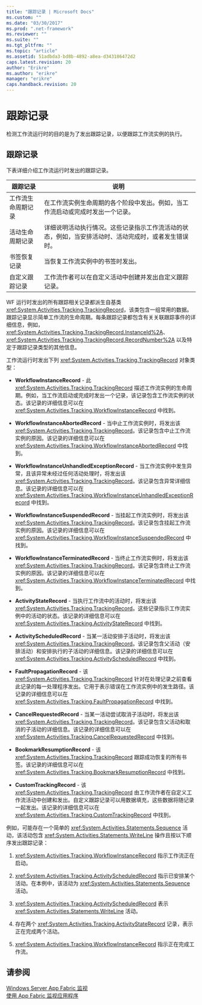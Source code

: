 ```yaml
---
title: "跟踪记录 | Microsoft Docs"
ms.custom: ""
ms.date: "03/30/2017"
ms.prod: ".net-framework"
ms.reviewer: ""
ms.suite: ""
ms.tgt_pltfrm: ""
ms.topic: "article"
ms.assetid: 51adbda3-bd8b-4892-a8ea-d343186472d2
caps.latest.revision: 20
author: "Erikre"
ms.author: "erikre"
manager: "erikre"
caps.handback.revision: 20
---
```

# 跟踪记录
检测工作流运行时的目的是为了发出跟踪记录，以便跟踪工作流实例的执行。  
  
## 跟踪记录  
 下表详细介绍工作流运行时发出的跟踪记录。  
  
|跟踪记录|说明|  
|----------|--------|  
|工作流生命周期记录|在工作流实例生命周期的各个阶段中发出。例如，当工作流启动或完成时发出一个记录。|  
|活动生命周期记录|详细说明活动执行情况。这些记录指示工作流活动的状态，例如，当安排活动时、活动完成时，或者发生错误时。|  
|书签恢复记录|当恢复工作流实例中的书签时发出。|  
|自定义跟踪记录|工作流作者可以在自定义活动中创建并发出自定义跟踪记录。|  
  
 WF 运行时发出的所有跟踪相关记录都派生自基类 <xref:System.Activities.Tracking.TrackingRecord>，该类包含一组常用的数据。跟踪记录显示简单工作流的生命周期。每条跟踪记录都包含有关关联跟踪事件的详细信息，例如，<xref:System.Activities.Tracking.TrackingRecord.InstanceId%2A>、<xref:System.Activities.Tracking.TrackingRecord.RecordNumber%2A> 以及特定于跟踪记录类型的其他信息。  
  
 工作流运行时发出下列 <xref:System.Activities.Tracking.TrackingRecord> 对象类型：  
  
-   **WorkflowInstanceRecord** \- 此 <xref:System.Activities.Tracking.TrackingRecord> 描述工作流实例的生命周期。例如，当工作流启动或完成时发出一个记录，该记录包含工作流实例的状态。该记录的详细信息可以在 <xref:System.Activities.Tracking.WorkflowInstanceRecord> 中找到。  
  
-   **WorkflowInstanceAbortedRecord** \- 当中止工作流实例时，将发出该 <xref:System.Activities.Tracking.TrackingRecord>。该记录包含中止工作流实例的原因。该记录的详细信息可以在 <xref:System.Activities.Tracking.WorkflowInstanceAbortedRecord> 中找到。  
  
-   **WorkflowInstanceUnhandledExceptionRecord** \- 当工作流实例中发生异常，且该异常未经过任何活动处理时，将发出该 <xref:System.Activities.Tracking.TrackingRecord>。该记录包含异常详细信息。该记录的详细信息可以在 <xref:System.Activities.Tracking.WorkflowInstanceUnhandledExceptionRecord> 中找到。  
  
-   **WorkflowInstanceSuspendedRecord** \- 当挂起工作流实例时，将发出该 <xref:System.Activities.Tracking.TrackingRecord>。该记录包含挂起工作流实例的原因。该记录的详细信息可以在 <xref:System.Activities.Tracking.WorkflowInstanceSuspendedRecord> 中找到。  
  
-   **WorkflowInstanceTerminatedRecord** \- 当终止工作流实例时，将发出该 <xref:System.Activities.Tracking.TrackingRecord>。该记录包含终止工作流实例的原因。该记录的详细信息可以在 <xref:System.Activities.Tracking.WorkflowInstanceTerminatedRecord> 中找到。  
  
-   **ActivityStateRecord** \- 当执行工作流中的活动时，将发出该 <xref:System.Activities.Tracking.TrackingRecord>。这些记录指示工作流实例中的活动的状态。该记录的详细信息可以在 <xref:System.Activities.Tracking.ActivityStateRecord> 中找到。  
  
-   **ActivityScheduledRecord** \- 当某一活动安排子活动时，将发出该 <xref:System.Activities.Tracking.TrackingRecord>。该记录包含父活动（安排活动）和安排执行的子活动的详细信息。该记录的详细信息可以在 <xref:System.Activities.Tracking.ActivityScheduledRecord> 中找到。  
  
-   **FaultPropagationRecord** \- 该 <xref:System.Activities.Tracking.TrackingRecord> 针对在处理记录之前查看此记录的每一处理程序发出。它用于表示错误在工作流实例中的发生路径。该记录的详细信息可以在 <xref:System.Activities.Tracking.FaultPropagationRecord> 中找到。  
  
-   **CancelRequestedRecord** \- 当某一活动尝试取消子活动时，将发出该 <xref:System.Activities.Tracking.TrackingRecord>。该记录包含父活动和取消的子活动的详细信息。该记录的详细信息可以在 <xref:System.Activities.Tracking.CancelRequestedRecord> 中找到。  
  
-   **BookmarkResumptionRecord** \- 该 <xref:System.Activities.Tracking.TrackingRecord> 跟踪成功恢复的所有书签。该记录的详细信息可以在 <xref:System.Activities.Tracking.BookmarkResumptionRecord> 中找到。  
  
-   **CustomTrackingRecord** \- 该 <xref:System.Activities.Tracking.TrackingRecord> 由工作流作者在自定义工作流活动中创建和发出。自定义跟踪记录可以用数据填充，这些数据将随记录一起发出。该记录的详细信息可以在 <xref:System.Activities.Tracking.CustomTrackingRecord> 中找到。  
  
 例如，可能存在一个简单的 <xref:System.Activities.Statements.Sequence> 活动，该活动包含 <xref:System.Activities.Statements.WriteLine> 操作且按以下顺序发出跟踪记录：  
  
1.  <xref:System.Activities.Tracking.WorkflowInstanceRecord> 指示工作流正在启动。  
  
2.  <xref:System.Activities.Tracking.ActivityScheduledRecord> 指示已安排某个活动。在本例中，该活动为 <xref:System.Activities.Statements.Sequence> 活动。  
  
3.  <xref:System.Activities.Tracking.ActivityScheduledRecord> 表示 <xref:System.Activities.Statements.WriteLine> 活动。  
  
4.  存在两个 <xref:System.Activities.Tracking.ActivityStateRecord> 记录，表示正在完成两个活动。  
  
5.  <xref:System.Activities.Tracking.WorkflowInstanceRecord> 指示正在完成工作流。  
  
## 请参阅  
 [Windows Server App Fabric 监视](http://go.microsoft.com/fwlink/?LinkId=201273)   
 [使用 App Fabric 监视应用程序](http://go.microsoft.com/fwlink/?LinkId=201275)